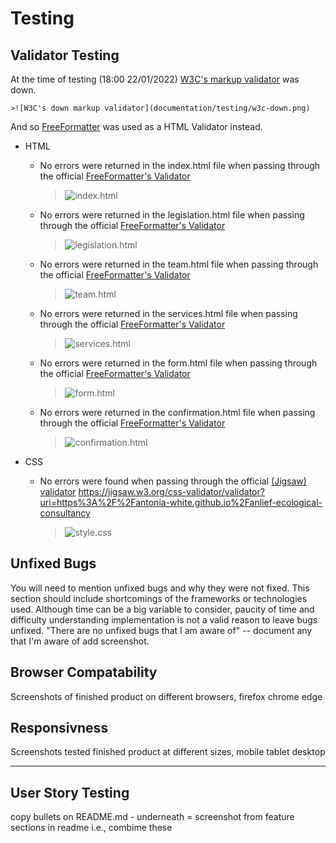 # Testing 

<!-- In this section, you need to convince the assessor that you have conducted enough testing to legitimately believe that the site works well. Essentially, in this part you will want to go over all of your project’s features and ensure that they all work as intended, with the project providing an easy and straightforward way for the users to achieve their goals.

In addition, you should mention in this section how your project looks and works on different browsers and screen sizes.

You should also mention in this section any interesting bugs or problems you discovered during your testing, even if you haven't addressed them yet.

If this section grows too long, you may want to split it off into a separate file and link to it from here. -->

## Validator Testing 

At the time of testing (18:00 22/01/2022) [W3C's markup validator](https://validator.w3.org/) was down.

    >![W3C's down markup validator](documentation/testing/w3c-down.png)

And so [FreeFormatter](https://www.freeformatter.com/html-validator.html) was used as a HTML Validator instead.


- HTML
  - No errors were returned in the index.html file when passing through the official [FreeFormatter's Validator](https://www.freeformatter.com/html-validator.html)

    >![index.html](documentation/testing/ff-html-index-screenshot.png)

  - No errors were returned in the legislation.html file when passing through the official [FreeFormatter's Validator](https://www.freeformatter.com/html-validator.html)

    >![legislation.html](documentation/testing/ff-html-legislation-screenshot.png)

  - No errors were returned in the team.html file when passing through the official [FreeFormatter's Validator](https://www.freeformatter.com/html-validator.html)

    >![team.html](documentation/testing/ff-html-team-screenshot.png)

  - No errors were returned in the services.html file when passing through the official [FreeFormatter's Validator](https://www.freeformatter.com/html-validator.html)

    >![services.html](documentation/testing/ff-html-services-screenshot.png)

  - No errors were returned in the form.html file when passing through the official [FreeFormatter's Validator](https://www.freeformatter.com/html-validator.html)

    >![form.html](documentation/testing/ff-html-form-screenshot.png)

  - No errors were returned in the confirmation.html file when passing through the official [FreeFormatter's Validator](https://www.freeformatter.com/html-validator.html)
    >![confirmation.html](documentation/testing/ff-html-confirmation-screenshot.png)

- CSS
  - No errors were found when passing through the official [(Jigsaw) validator](https://jigsaw.w3.org/css-validator/validator?uri=https%3A%2F%2Fvalidator.w3.org%2Fnu%2F%3Fdoc%3Dhttps%253A%252F%252Fcode-institute-org.github.io%252Flove-running-2.0%252Findex.html&profile=css3svg&usermedium=all&warning=1&vextwarning=&lang=en#css)
  https://jigsaw.w3.org/css-validator/validator?uri=https%3A%2F%2Fantonia-white.github.io%2Fanlief-ecological-consultancy
    >![style.css](documentation/testing/w3c-css-validator-screenshot.png)

## Unfixed Bugs 

You will need to mention unfixed bugs and why they were not fixed. This section should include shortcomings of the frameworks or technologies used. Although time can be a big variable to consider, paucity of time and difficulty understanding implementation is not a valid reason to leave bugs unfixed. "There are no unfixed bugs that I am aware of" -- document any that I'm aware of add screenshot.

## Browser Compatability

Screenshots of finished product on different browsers, firefox chrome edge

## Responsivness

Screenshots tested finished product at different sizes, mobile tablet desktop

***

## User Story Testing
copy bullets on README.md - underneath = screenshot from feature sections in readme i.e., combime these